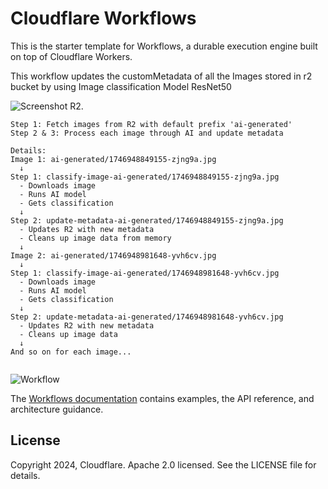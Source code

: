 # Cloudflare Workflows

This is the starter template for Workflows, a durable execution engine built on top of Cloudflare Workers.

This workflow updates the customMetadata of all the Images stored in r2 bucket by using Image classification Model ResNet50

![Screenshot R2.](https://r2.zxc.co.in/git_readme/r2image_workflow.png)

```
Step 1: Fetch images from R2 with default prefix 'ai-generated'
Step 2 & 3: Process each image through AI and update metadata

Details:
Image 1: ai-generated/1746948849155-zjng9a.jpg
  ↓
Step 1: classify-image-ai-generated/1746948849155-zjng9a.jpg
  - Downloads image
  - Runs AI model
  - Gets classification
  ↓
Step 2: update-metadata-ai-generated/1746948849155-zjng9a.jpg
  - Updates R2 with new metadata
  - Cleans up image data from memory
  ↓
Image 2: ai-generated/1746948981648-yvh6cv.jpg
  ↓
Step 1: classify-image-ai-generated/1746948981648-yvh6cv.jpg
  - Downloads image
  - Runs AI model
  - Gets classification
  ↓
Step 2: update-metadata-ai-generated/1746948981648-yvh6cv.jpg
  - Updates R2 with new metadata
  - Cleans up image data
  ↓
And so on for each image...


```

![Workflow](https://r2.zxc.co.in/git_readme/workflow.png)

The [Workflows documentation](https://developers.cloudflare.com/workflows/) contains examples, the API reference, and architecture guidance.

## License

Copyright 2024, Cloudflare. Apache 2.0 licensed. See the LICENSE file for details.
